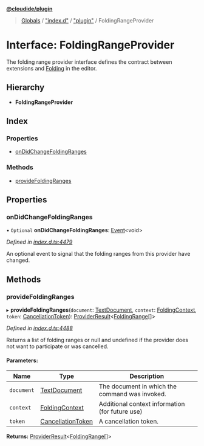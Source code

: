 **[@cloudide/plugin](../README.md)**

> [Globals](../README.md) / ["index.d"](../modules/_index_d_.md) / ["plugin"](../modules/_index_d_._plugin_.md) / FoldingRangeProvider

# Interface: FoldingRangeProvider

The folding range provider interface defines the contract between extensions and
[Folding](https://code.visualstudio.com/docs/editor/codebasics#_folding) in the editor.

## Hierarchy

* **FoldingRangeProvider**

## Index

### Properties

* [onDidChangeFoldingRanges](_index_d_._plugin_.foldingrangeprovider.md#ondidchangefoldingranges)

### Methods

* [provideFoldingRanges](_index_d_._plugin_.foldingrangeprovider.md#providefoldingranges)

## Properties

### onDidChangeFoldingRanges

• `Optional` **onDidChangeFoldingRanges**: [Event](_index_d_._plugin_.event.md)\<void>

*Defined in [index.d.ts:4479](https://github.com/shuyaqian/cloudide-plugin-api/blob/57a3a2a/index.d.ts#L4479)*

An optional event to signal that the folding ranges from this provider have changed.

## Methods

### provideFoldingRanges

▸ **provideFoldingRanges**(`document`: [TextDocument](_index_d_._plugin_.textdocument.md), `context`: [FoldingContext](_index_d_._plugin_.foldingcontext.md), `token`: [CancellationToken](_index_d_._plugin_.cancellationtoken.md)): [ProviderResult](../modules/_index_d_._plugin_.md#providerresult)\<[FoldingRange](../classes/_index_d_._plugin_.foldingrange.md)[]>

*Defined in [index.d.ts:4488](https://github.com/shuyaqian/cloudide-plugin-api/blob/57a3a2a/index.d.ts#L4488)*

Returns a list of folding ranges or null and undefined if the provider
does not want to participate or was cancelled.

#### Parameters:

Name | Type | Description |
------ | ------ | ------ |
`document` | [TextDocument](_index_d_._plugin_.textdocument.md) | The document in which the command was invoked. |
`context` | [FoldingContext](_index_d_._plugin_.foldingcontext.md) | Additional context information (for future use) |
`token` | [CancellationToken](_index_d_._plugin_.cancellationtoken.md) | A cancellation token.  |

**Returns:** [ProviderResult](../modules/_index_d_._plugin_.md#providerresult)\<[FoldingRange](../classes/_index_d_._plugin_.foldingrange.md)[]>
